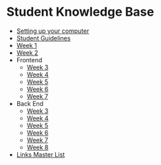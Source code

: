 # Student Knowledge Base

* [Setting up your computer](mac-setup.md)
* [Student Guidelines](student-guidelines/)
* [Week 1](w1/)
* [Week 2](w2/)
* Frontend
  * [Week 3](w3--frontend/)
  * [Week 4](w4--frontend/)
  * [Week 5](w5--frontend/)
  * [Week 6](w6--frontend/)
  * [Week 7](w7--frontend/)
* Back End
  * [Week 3](w3--backend)
  * [Week 4](w4--backend)
  * [Week 5](w5--backend)
  * [Week 6](w6--backend)
  * [Week 7](w7--backend)
  * [Week 8](w8--backend)
* [Links Master List](links-master-list.md)
